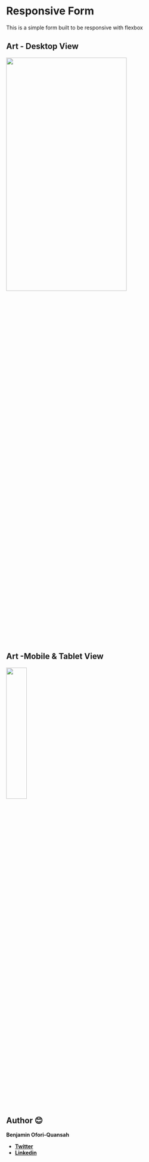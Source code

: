 # Responsive Form

This is a simple form built  to be responsive with flexbox


## Art - Desktop View

<img src="https://raw.githubusercontent.com/essilfiequansah/Responsive-Form/master/screenshots/art1.png" width="80%"  height="40%"/>

## Art -Mobile & Tablet View

<img src="https://raw.githubusercontent.com/essilfiequansah/Responsive-Form/master/screenshots/art2.png" width="33%"  height="30%"/>

## Author 😊

**Benjamin Ofori-Quansah**

- [**Twitter**](https://twitter.com/essilfiequansah)
- [**Linkedin**](https://www.linkedin.com/in/essilfiequansah/)
